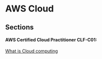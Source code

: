 # AWS Cloud

## Sections

#### AWS Certified Cloud Practitioner CLF-C01:

[What is Cloud computing](./sections/what_is_cloud_computing.md)